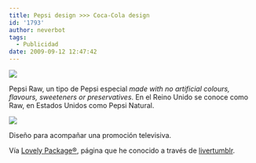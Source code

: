 ```yaml
---
title: Pepsi design >>> Coca-Cola design
id: '1793'
author: neverbot
tags:
  - Publicidad
date: 2009-09-12 12:47:42
---
```


[![](./pepsiraw.jpg)](http://lovelypackage.com/pepsi-raw/)

Pepsi Raw, un tipo de Pepsi especial _made with no artificial colours, flavours, sweeteners or preservatives_. En el Reino Unido se conoce como Raw, en Estados Unidos como Pepsi Natural.

[![](./pepsi1.jpg)](http://lovelypackage.com/pepsi/)

Diseño para acompañar una promoción televisiva.

Vía [Lovely Package®](http://lovelypackage.com/pepsi-raw/), página que he conocido a través de [livertumblr](http://livercake.tumblr.com/post/185482347/pepsi-twitter-igual-lo-veo-venir).[](http://lovelypackage.com/pepsi-raw/)
